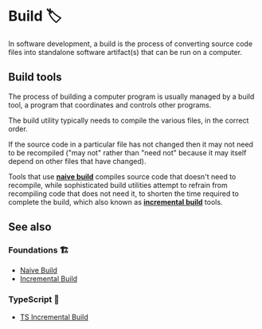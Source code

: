 # Build 🏷️

In software development, a build is the process of converting source code files into standalone software artifact(s) that can be run on a computer.

## Build tools

The process of building a computer program is usually managed by a build tool, a program that coordinates and controls other programs.

The build utility typically needs to compile the various files, in the correct order.

If the source code in a particular file has not changed then it may not need to be recompiled ("may not" rather than "need not" because it may itself depend on other files that have changed).

Tools that use **[naive build](./naive-build.md)** compiles source code that doesn't need to recompile, while sophisticated build utilities attempt to refrain from recompiling code that does not need it, to shorten the time required to complete the build, which also known as **[incremental build](./incremental-build.md)** tools.

## See also

### Foundations 🏗️

- [Naive Build](./naive-build.md)
- [Incremental Build](./incremental-build.md)

### TypeScript 🔵

- [TS Incremental Build](../typescript/optimizations/incremental-build.md)
